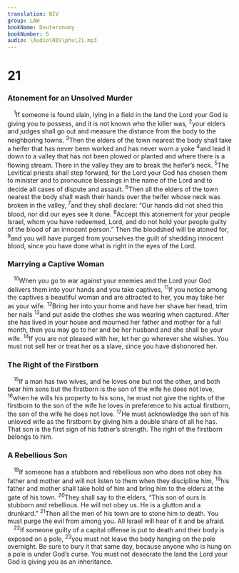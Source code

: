 ```yaml
---
translation: NIV
group: LAW
bookName: Deuteronomy 
bookNumber: 5
audio: \Audio\NIV\phu\21.mp3
---
```


<div class="title"><h1>21</h1><h3>Atonement for an Unsolved Murder </h3></div>
<span class="verse phu_21_1"> <sup>1</sup>If someone is found slain, lying in a field in the land the Lord your God is giving you to possess, and it is not known who the killer was, </span>
<span class="verse phu_21_2"><sup>2</sup>your elders and judges shall go out and measure the distance from the body to the neighboring towns. </span>
<span class="verse phu_21_3"><sup>3</sup>Then the elders of the town nearest the body shall take a heifer that has never been worked and has never worn a yoke </span>
<span class="verse phu_21_4"><sup>4</sup>and lead it down to a valley that has not been plowed or planted and where there is a flowing stream. There in the valley they are to break the heifer’s neck. </span>
<span class="verse phu_21_5"><sup>5</sup>The Levitical priests shall step forward, for the Lord your God has chosen them to minister and to pronounce blessings in the name of the Lord and to decide all cases of dispute and assault. </span>
<span class="verse phu_21_6"><sup>6</sup>Then all the elders of the town nearest the body shall wash their hands over the heifer whose neck was broken in the valley, </span>
<span class="verse phu_21_7"><sup>7</sup>and they shall declare: “Our hands did not shed this blood, nor did our eyes see it done. </span>
<span class="verse phu_21_8"><sup>8</sup>Accept this atonement for your people Israel, whom you have redeemed, Lord, and do not hold your people guilty of the blood of an innocent person.” Then the bloodshed will be atoned for, </span>
<span class="verse phu_21_9"><sup>9</sup>and you will have purged from yourselves the guilt of shedding innocent blood, since you have done what is right in the eyes of the Lord. <br/></span>
<div class="title"><h3>Marrying a Captive Woman </h3></div>
<span class="verse phu_21_10"> <sup>10</sup>When you go to war against your enemies and the Lord your God delivers them into your hands and you take captives, </span>
<span class="verse phu_21_11"><sup>11</sup>if you notice among the captives a beautiful woman and are attracted to her, you may take her as your wife. </span>
<span class="verse phu_21_12"><sup>12</sup>Bring her into your home and have her shave her head, trim her nails </span>
<span class="verse phu_21_13"><sup>13</sup>and put aside the clothes she was wearing when captured. After she has lived in your house and mourned her father and mother for a full month, then you may go to her and be her husband and she shall be your wife. </span>
<span class="verse phu_21_14"><sup>14</sup>If you are not pleased with her, let her go wherever she wishes. You must not sell her or treat her as a slave, since you have dishonored her. <br/></span>
<div class="title"><h3>The Right of the Firstborn </h3></div>
<span class="verse phu_21_15"> <sup>15</sup>If a man has two wives, and he loves one but not the other, and both bear him sons but the firstborn is the son of the wife he does not love, </span>
<span class="verse phu_21_16"><sup>16</sup>when he wills his property to his sons, he must not give the rights of the firstborn to the son of the wife he loves in preference to his actual firstborn, the son of the wife he does not love. </span>
<span class="verse phu_21_17"><sup>17</sup>He must acknowledge the son of his unloved wife as the firstborn by giving him a double share of all he has. That son is the first sign of his father’s strength. The right of the firstborn belongs to him. <br/></span>
<div class="title"><h3>A Rebellious Son </h3></div>
<span class="verse phu_21_18"> <sup>18</sup>If someone has a stubborn and rebellious son who does not obey his father and mother and will not listen to them when they discipline him, </span>
<span class="verse phu_21_19"><sup>19</sup>his father and mother shall take hold of him and bring him to the elders at the gate of his town. </span>
<span class="verse phu_21_20"><sup>20</sup>They shall say to the elders, “This son of ours is stubborn and rebellious. He will not obey us. He is a glutton and a drunkard.” </span>
<span class="verse phu_21_21"><sup>21</sup>Then all the men of his town are to stone him to death. You must purge the evil from among you. All Israel will hear of it and be afraid. <br/></span>
<span class="verse phu_21_22"> <sup>22</sup>If someone guilty of a capital offense is put to death and their body is exposed on a pole, </span>
<span class="verse phu_21_23"><sup>23</sup>you must not leave the body hanging on the pole overnight. Be sure to bury it that same day, because anyone who is hung on a pole is under God’s curse. You must not desecrate the land the Lord your God is giving you as an inheritance. <br/></span>
